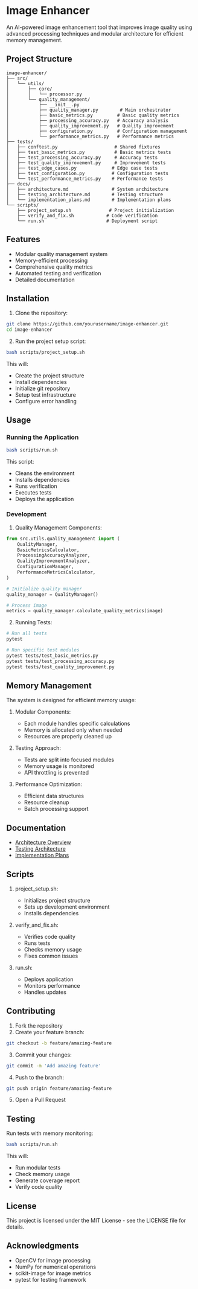 # Image Enhancer

An AI-powered image enhancement tool that improves image quality using advanced processing techniques and modular architecture for efficient memory management.

## Project Structure

```
image-enhancer/
├── src/
│   └── utils/
│       ├── core/
│       │   └── processor.py
│       └── quality_management/
│           ├── __init__.py
│           ├── quality_manager.py        # Main orchestrator
│           ├── basic_metrics.py         # Basic quality metrics
│           ├── processing_accuracy.py   # Accuracy analysis
│           ├── quality_improvement.py   # Quality improvement
│           ├── configuration.py         # Configuration management
│           └── performance_metrics.py   # Performance metrics
├── tests/
│   ├── conftest.py                     # Shared fixtures
│   ├── test_basic_metrics.py           # Basic metrics tests
│   ├── test_processing_accuracy.py     # Accuracy tests
│   ├── test_quality_improvement.py     # Improvement tests
│   ├── test_edge_cases.py             # Edge case tests
│   ├── test_configuration.py          # Configuration tests
│   └── test_performance_metrics.py    # Performance tests
├── docs/
│   ├── architecture.md                # System architecture
│   ├── testing_architecture.md        # Testing structure
│   └── implementation_plans.md        # Implementation plans
└── scripts/
    ├── project_setup.sh              # Project initialization
    ├── verify_and_fix.sh            # Code verification
    └── run.sh                       # Deployment script
```

## Features

- Modular quality management system
- Memory-efficient processing
- Comprehensive quality metrics
- Automated testing and verification
- Detailed documentation

## Installation

1. Clone the repository:
```bash
git clone https://github.com/yourusername/image-enhancer.git
cd image-enhancer
```

2. Run the project setup script:
```bash
bash scripts/project_setup.sh
```

This will:
- Create the project structure
- Install dependencies
- Initialize git repository
- Setup test infrastructure
- Configure error handling

## Usage

### Running the Application

```bash
bash scripts/run.sh
```

This script:
- Cleans the environment
- Installs dependencies
- Runs verification
- Executes tests
- Deploys the application

### Development

1. Quality Management Components:
```python
from src.utils.quality_management import (
    QualityManager,
    BasicMetricsCalculator,
    ProcessingAccuracyAnalyzer,
    QualityImprovementAnalyzer,
    ConfigurationManager,
    PerformanceMetricsCalculator,
)

# Initialize quality manager
quality_manager = QualityManager()

# Process image
metrics = quality_manager.calculate_quality_metrics(image)
```

2. Running Tests:
```bash
# Run all tests
pytest

# Run specific test modules
pytest tests/test_basic_metrics.py
pytest tests/test_processing_accuracy.py
pytest tests/test_quality_improvement.py
```

## Memory Management

The system is designed for efficient memory usage:

1. Modular Components:
   - Each module handles specific calculations
   - Memory is allocated only when needed
   - Resources are properly cleaned up

2. Testing Approach:
   - Tests are split into focused modules
   - Memory usage is monitored
   - API throttling is prevented

3. Performance Optimization:
   - Efficient data structures
   - Resource cleanup
   - Batch processing support

## Documentation

- [Architecture Overview](docs/architecture.md)
- [Testing Architecture](docs/testing_architecture.md)
- [Implementation Plans](docs/implementation_plans.md)

## Scripts

1. project_setup.sh:
   - Initializes project structure
   - Sets up development environment
   - Installs dependencies

2. verify_and_fix.sh:
   - Verifies code quality
   - Runs tests
   - Checks memory usage
   - Fixes common issues

3. run.sh:
   - Deploys application
   - Monitors performance
   - Handles updates

## Contributing

1. Fork the repository
2. Create your feature branch:
```bash
git checkout -b feature/amazing-feature
```
3. Commit your changes:
```bash
git commit -m 'Add amazing feature'
```
4. Push to the branch:
```bash
git push origin feature/amazing-feature
```
5. Open a Pull Request

## Testing

Run tests with memory monitoring:
```bash
bash scripts/run.sh
```

This will:
- Run modular tests
- Check memory usage
- Generate coverage report
- Verify code quality

## License

This project is licensed under the MIT License - see the LICENSE file for details.

## Acknowledgments

- OpenCV for image processing
- NumPy for numerical operations
- scikit-image for image metrics
- pytest for testing framework
